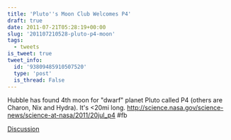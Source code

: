 ```yaml
---
title: 'Pluto''s Moon Club Welcomes P4'
draft: true
date: 2011-07-21T05:28:19+00:00
slug: '201107210528-pluto-p4-moon'
tags:
  - tweets
is_tweet: true
tweet_info:
  id: '93809485910507520'
  type: 'post'
  is_thread: False
---
```




Hubble has found 4th moon for "dwarf" planet Pluto called P4 (others are Charon, Nix and Hydra). It's &lt;20mi long. <http://science.nasa.gov/science-news/science-at-nasa/2011/20jul_p4> #fb

[Discussion](https://x.com/sytelus/status/93809485910507520)
